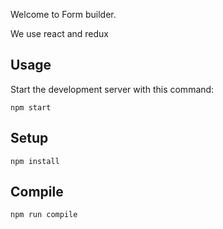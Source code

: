 Welcome to Form builder.

We use react and redux

Usage
---

Start the development server with this command:

```
npm start
```

 

Setup
---

```
npm install
```



Compile
---

```
npm run compile
```
